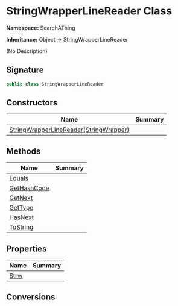 # StringWrapperLineReader Class
**Namespace:** SearchAThing

**Inheritance:** Object → StringWrapperLineReader

(No Description)

## Signature
```csharp
public class StringWrapperLineReader
```
## Constructors
|**Name**|**Summary**|
|---|---|
|[StringWrapperLineReader(StringWrapper)](StringWrapperLineReader/ctors.md)||
## Methods
|**Name**|**Summary**|
|---|---|
|[Equals](StringWrapperLineReader/Equals.md)||
|[GetHashCode](StringWrapperLineReader/GetHashCode.md)||
|[GetNext](StringWrapperLineReader/GetNext.md)||
|[GetType](StringWrapperLineReader/GetType.md)||
|[HasNext](StringWrapperLineReader/HasNext.md)||
|[ToString](StringWrapperLineReader/ToString.md)||
## Properties
|**Name**|**Summary**|
|---|---|
|[Strw](StringWrapperLineReader/Strw.md)|
## Conversions
